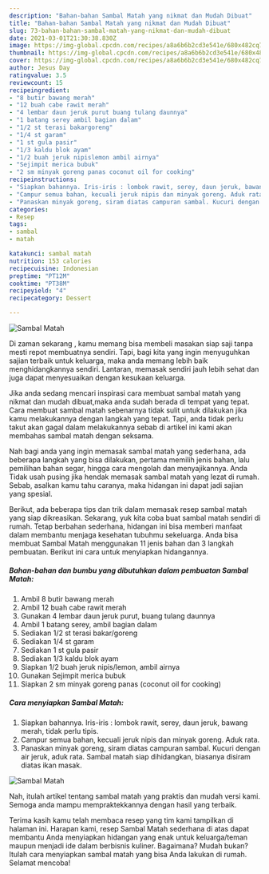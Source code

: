 ```yaml
---
description: "Bahan-bahan Sambal Matah yang nikmat dan Mudah Dibuat"
title: "Bahan-bahan Sambal Matah yang nikmat dan Mudah Dibuat"
slug: 73-bahan-bahan-sambal-matah-yang-nikmat-dan-mudah-dibuat
date: 2021-03-01T21:30:38.830Z
image: https://img-global.cpcdn.com/recipes/a8a6b6b2cd3e541e/680x482cq70/sambal-matah-foto-resep-utama.jpg
thumbnail: https://img-global.cpcdn.com/recipes/a8a6b6b2cd3e541e/680x482cq70/sambal-matah-foto-resep-utama.jpg
cover: https://img-global.cpcdn.com/recipes/a8a6b6b2cd3e541e/680x482cq70/sambal-matah-foto-resep-utama.jpg
author: Jesus Day
ratingvalue: 3.5
reviewcount: 15
recipeingredient:
- "8 butir bawang merah"
- "12 buah cabe rawit merah"
- "4 lembar daun jeruk purut buang tulang daunnya"
- "1 batang serey ambil bagian dalam"
- "1/2 st terasi bakargoreng"
- "1/4 st garam"
- "1 st gula pasir"
- "1/3 kaldu blok ayam"
- "1/2 buah jeruk nipislemon ambil airnya"
- "Sejimpit merica bubuk"
- "2 sm minyak goreng panas coconut oil for cooking"
recipeinstructions:
- "Siapkan bahannya. Iris-iris : lombok rawit, serey, daun jeruk, bawang merah, tidak perlu tipis."
- "Campur semua bahan, kecuali jeruk nipis dan minyak goreng. Aduk rata."
- "Panaskan minyak goreng, siram diatas campuran sambal. Kucuri dengan air jeruk, aduk rata. Sambal matah siap dihidangkan, biasanya disiram diatas ikan masak."
categories:
- Resep
tags:
- sambal
- matah

katakunci: sambal matah 
nutrition: 153 calories
recipecuisine: Indonesian
preptime: "PT12M"
cooktime: "PT38M"
recipeyield: "4"
recipecategory: Dessert

---
```



![Sambal Matah](https://img-global.cpcdn.com/recipes/a8a6b6b2cd3e541e/680x482cq70/sambal-matah-foto-resep-utama.jpg)

Di zaman  sekarang , kamu memang bisa membeli masakan siap saji tanpa mesti repot membuatnya sendiri. Tapi, bagi kita yang ingin menyuguhkan sajian terbaik untuk keluarga, maka anda memang lebih baik menghidangkannya sendiri. Lantaran, memasak sendiri jauh lebih sehat dan juga dapat menyesuaikan dengan kesukaan keluarga.

Jika anda sedang mencari inspirasi cara membuat sambal matah yang nikmat dan mudah dibuat,maka anda sudah berada di tempat yang tepat. Cara membuat sambal matah  sebenarnya tidak sulit untuk dilakukan jika kamu melakukannya dengan langkah yang tepat. Tapi, anda tidak perlu takut akan gagal dalam melakukannya 
sebab di artikel ini kami akan membahas sambal matah dengan seksama.  



Nah bagi anda yang ingin memasak sambal matah yang sederhana, ada beberapa langkah yang bisa dilakukan, pertama memilih jenis bahan, lalu pemilihan bahan segar, hingga cara mengolah dan menyajikannya. Anda Tidak usah pusing jika hendak memasak sambal matah yang lezat di rumah. Sebab, asalkan kamu  tahu caranya, maka hidangan ini dapat jadi sajian yang spesial.

Berikut, ada beberapa tips dan trik dalam memasak resep sambal matah yang siap dikreasikan. Sekarang, yuk kita coba buat sambal matah sendiri di rumah. Tetap berbahan sederhana, hidangan ini bisa memberi manfaat dalam membantu menjaga kesehatan tubuhmu sekeluarga. Anda bisa membuat Sambal Matah menggunakan 11 jenis bahan dan 3 langkah pembuatan. Berikut ini cara untuk menyiapkan hidangannya.

<!--inarticleads1-->

##### Bahan-bahan dan bumbu yang dibutuhkan dalam pembuatan Sambal Matah:

1. Ambil 8 butir bawang merah
1. Ambil 12 buah cabe rawit merah
1. Gunakan 4 lembar daun jeruk purut, buang tulang daunnya
1. Ambil 1 batang serey, ambil bagian dalam
1. Sediakan 1/2 st terasi bakar/goreng
1. Sediakan 1/4 st garam
1. Sediakan 1 st gula pasir
1. Sediakan 1/3 kaldu blok ayam
1. Siapkan 1/2 buah jeruk nipis/lemon, ambil airnya
1. Gunakan Sejimpit merica bubuk
1. Siapkan 2 sm minyak goreng panas (coconut oil for cooking)




<!--inarticleads2-->

##### Cara menyiapkan Sambal Matah:

1. Siapkan bahannya. Iris-iris : lombok rawit, serey, daun jeruk, bawang merah, tidak perlu tipis.
1. Campur semua bahan, kecuali jeruk nipis dan minyak goreng. Aduk rata.
1. Panaskan minyak goreng, siram diatas campuran sambal. Kucuri dengan air jeruk, aduk rata. Sambal matah siap dihidangkan, biasanya disiram diatas ikan masak.
<img src="//assets-global.cpcdn.com/assets/icons/button_play-2c75c40dde080a61004c1f40b05d8f140eaff45d7e9e6481dc71c63d2e7c4909.png" alt="Sambal Matah">



Nah, itulah artikel tentang  sambal matah  yang praktis dan mudah versi kami. Semoga anda mampu mempraktekkannya dengan hasil yang terbaik. 

Terima kasih kamu telah membaca resep yang tim kami tampilkan di halaman ini. Harapan kami, resep  Sambal Matah sederhana di atas dapat membantu Anda menyiapkan hidangan yang enak untuk keluarga/teman maupun menjadi ide dalam berbisnis kuliner. Bagaimana? Mudah bukan? Itulah cara menyiapkan sambal matah yang bisa Anda lakukan di rumah. Selamat mencoba!

